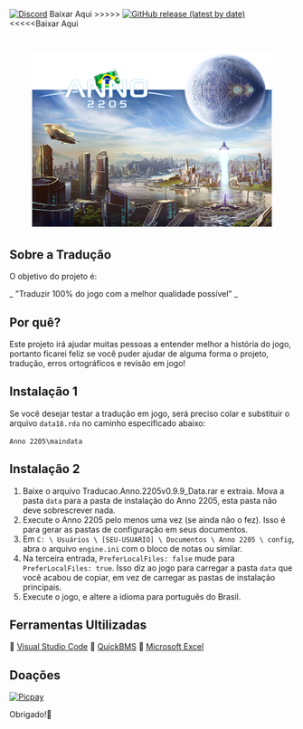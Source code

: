 [![Discord](https://img.shields.io/discord/721047801957580821?color=blueviolet&label=Discord)](https://discord.gg/5ByWTzFFcj)
Baixar Aqui >>>>>
[![GitHub release (latest by date)](https://img.shields.io/github/v/release/JUNIORGBJ/Anno_2205_PT-BR)](https://github.com/JUNIORGBJ/Anno_2205_PT-BR/releases/latest)<<<<<Baixar Aqui

<h1 align="center"><figure>
  <img src="Anno_2205.PNG">
</figure></h1>


## Sobre a Tradução

O objetivo do projeto é:

_ "Traduzir 100% do jogo com a melhor qualidade possível" _

## Por quê?

Este projeto irá ajudar muitas pessoas a entender melhor a história do jogo, portanto ficarei feliz se você puder ajudar de alguma forma o projeto, tradução, erros ortográficos e revisão em jogo!

## Instalação 1

Se você desejar testar a tradução em jogo, será preciso colar e substituir o arquivo ```data18.rda``` no caminho especificado abaixo:

```Anno 2205\maindata```

## Instalação 2

1. Baixe o arquivo Traducao.Anno.2205v0.9.9_Data.rar e extraia. Mova a pasta ```data``` para a pasta de instalação do Anno 2205, esta pasta não deve sobrescrever nada.
2. Execute o Anno 2205 pelo menos uma vez (se ainda não o fez). Isso é para gerar as pastas de configuração em seus documentos.
3. Em ```C: \ Usuários \ [SEU-USUARIO] \ Documentos \ Anno 2205 \ config```, abra o arquivo ```engine.ini``` com o bloco de notas ou similar.
4. Na terceira entrada, ```PreferLocalFiles: false``` mude para ```PreferLocalFiles: true```. Isso diz ao jogo para carregar a pasta ```data``` que você acabou de copiar, em vez de carregar as pastas de instalação principais.
5. Execute o jogo, e altere a idioma para português do Brasil.


## Ferramentas Ultilizadas

:link: [Visual Studio Code](https://code.visualstudio.com)
:link: [QuickBMS](http://aluigi.altervista.org/quickbms.htm)
:link: [Microsoft Excel](https://www.microsoft.com/pt-br/microsoft-365/excel)

## Doações

[![Picpay](https://i.ibb.co/cYcsCnZ/hhhh.png)](https://picpay.me/gilsongbj)

Obrigado!:wave:
